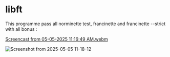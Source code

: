 # libft
This programme pass all norminette test, francinette and francinette --strict with all bonus :

[Screencast from 05-05-2025 11:16:49 AM.webm](https://github.com/user-attachments/assets/1a32c0f9-c415-4da4-ac2a-51c4b6953e5a)

![Screenshot from 2025-05-05 11-18-12](https://github.com/user-attachments/assets/3a2392e5-bd2d-4704-84b8-1a79cca9ec85)
